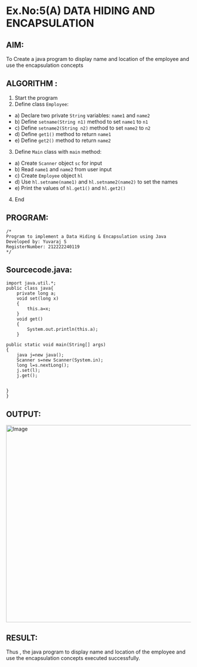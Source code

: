 # Ex.No:5(A)  DATA HIDING AND ENCAPSULATION
## AIM:
To Create a java program to display name and location of the employee and use the encapsulation concepts

## ALGORITHM :
1.  Start the program
2.	Define class `Employee`:
-	a) Declare two private `String` variables: `name1` and `name2`
-	b) Define `setname(String n1)` method to set `name1` to `n1`
-	c) Define `setname2(String n2)` method to set `name2` to `n2`
-	d) Define `get1()` method to return `name1`
-	e) Define `get2()` method to return `name2`
3.	Define `Main` class with `main` method:
-	a) Create `Scanner` object `sc` for input
-	b) Read `name1` and `name2` from user input
-	c) Create ` Employee ` object `hl`
-	d) Use `hl.setname(name1)` and `hl.setname2(name2)` to set the names
-	e) Print the values of `hl.get1()` and `hl.get2()`
4.	End





## PROGRAM:
 ```
/*
Program to implement a Data Hiding & Encapsulation using Java
Developed by: Yuvaraj S
RegisterNumber: 212222240119
*/
```

## Sourcecode.java:

```
import java.util.*;
public class java{
    private long a;
    void set(long x)
    {
        this.a=x;
    }
    void get()
    {
        System.out.println(this.a);
    }

public static void main(String[] args)
{
    java j=new java();
    Scanner s=new Scanner(System.in);
    long l=s.nextLong();
    j.set(l);
    j.get();
    
    
}
}
```





## OUTPUT:
<img width="538" alt="Image" src="https://github.com/user-attachments/assets/bac8da47-50db-490a-bad8-d21aabcb06ba" />


## RESULT:
Thus , the  java program to display name and location of the employee and use the encapsulation concepts executed successfully.
